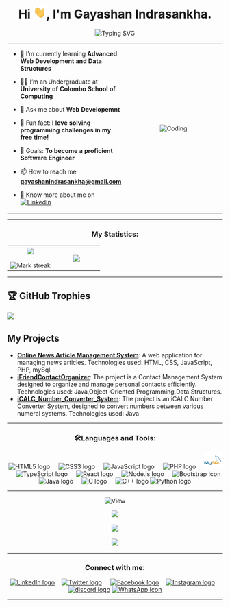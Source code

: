 <h1 align="center">Hi <img src="https://raw.githubusercontent.com/joaobzao/joaobzao/master/wave.gif" width="30px">, I'm Gayashan Indrasankha.</h1>
<p align="center" ><img src="https://readme-typing-svg.demolab.com?font=Fira+Code&pause=1000&color=D2A306&center=true&vCenter=true&random=false&width=600&lines=Driven+by+innovation+and+excellence;Bridging+technology+and+creativity;Passionate+about+building+scalable+solutions;Championing+collaborative+problem-solving;Committed+to+lifelong+learning+and+growth" alt="Typing SVG" />
</p>

<table align="center">
<tr border="none">
<td width="50%" align="left">
  
- 🌱 I’m currently learning **Advanced Web Development and Data Structures**

- 🧑‍🎓 I’m an Undergraduate at **University of Colombo School of Computing**

- 💬 Ask me about **Web Developemnt**
  
- 🎲 Fun fact: **I love solving programming challenges in my free time!**

- 🎯 Goals: **To become a proficient Software Engineer**

- 📫 How to reach me **gayashanindrasankha@gmail.com**

- 📄 Know more about me on  [![LinkedIn](https://img.shields.io/badge/LinkedIn-Profile-blue?logo=linkedin&style=flat)](https://www.linkedin.com/in/gayashan-indrasankha/) 

</td>
<td width="50%" align="center">

  <img align="center" alt="Coding" width="450" src="https://github.com/7oSkaaa/7oSkaaa/blob/main/Images/Right_Side.gif?raw=true">

  
  </td>
</tr>
</table>

---

<h3 align="center">My Statistics:</h3>
<p align="center">
<table align="center">
<tr border="none">
<td width="50%" align="center">
  
  <img  align="center"  src="https://github-readme-stats.vercel.app/api?username=indrasankhag&theme=algolia&show_icons=true&count_private=true" />
  <br></br>
  <img  title="🔥 Get streak stats for your profile at git.io/streak-stats" alt="Mark streak" src="https://github-readme-streak-stats.herokuapp.com/?user=indrasankhag&theme=algolia&hide_border=false" /> 
</td>
<td width="50%" align="center">

  <img  align="center"  src="https://github-readme-stats.anuraghazra1.vercel.app/api/top-langs/?username=indrasankhag&theme=algolia&hide_border=false&no-bg=true&no-frame=true&langs_count=10"/>
  
  </td>
</tr>
</table>


---


## 🏆 GitHub Trophies
![](https://github-profile-trophy.vercel.app/?username=indrasankhag&theme=algolia&no-frame=false&no-bg=false&margin-w=4)

<h2 align="left">My Projects</h2>

- **[Online News Article Management System](https://github.com/indrasankhag/Online-News-Article-Management-System)**: A web application for managing news articles. Technologies used: HTML, CSS, JavaScript, PHP, mySql.
- **[iFriendContactOrganizer](https://github.com/indrasankhag/iFriendContactOrganizer)**: The project is a Contact Management System designed to organize and manage personal contacts efficiently. Technologies used: Java,Object-Oriented Programming,Data Structures.
- **[iCALC_Number_Converter_System](https://github.com/indrasankhag/iCALC_Number_Converter_System)**: The project is an iCALC Number Converter System, designed to convert numbers between various numeral systems. Technologies used: Java


---


<h3 align="center">🛠️Languages and Tools:</h3>

<div align="center">
  <img src="https://cdn.jsdelivr.net/gh/devicons/devicon/icons/html5/html5-original.svg" height="40" alt="HTML5 logo" />
  <img width="12" />
  <img src="https://cdn.jsdelivr.net/gh/devicons/devicon/icons/css3/css3-original.svg" height="40" alt="CSS3 logo" />
  <img width="12" />
  <img src="https://cdn.jsdelivr.net/gh/devicons/devicon/icons/javascript/javascript-original.svg" height="40" alt="JavaScript logo" />
  <img width="12" />
  <img src="https://cdn.jsdelivr.net/gh/devicons/devicon/icons/php/php-original.svg" height="40" alt="PHP logo" />
  <img width="12" />
  <img src="https://raw.githubusercontent.com/devicons/devicon/master/icons/mysql/mysql-original-wordmark.svg" height="40" alt="MySQL logo" />
  <img width="12" />
  <img src="https://cdn.jsdelivr.net/gh/devicons/devicon/icons/typescript/typescript-original.svg" height="40" alt="TypeScript logo" />
  <img width="12" />
  <img src="https://cdn.jsdelivr.net/gh/devicons/devicon/icons/react/react-original.svg" height="40" alt="React logo" />
  <img width="12" />
  <img src="https://upload.wikimedia.org/wikipedia/commons/d/d9/Node.js_logo.svg" height="40" alt="Node.js logo" />
  <img width="12" />
  <img src="https://cdn.jsdelivr.net/gh/devicons/devicon/icons/bootstrap/bootstrap-original.svg" alt="Bootstrap Icon" height="40">
  <img width="12" />
  <img src="https://cdn.jsdelivr.net/gh/devicons/devicon/icons/java/java-original.svg" height="40" alt="Java logo" />
  <img width="12" />
  <img src="https://cdn.jsdelivr.net/gh/devicons/devicon/icons/c/c-original.svg" height="40" alt="C logo" />
  <img width="12" />
  <img src="https://cdn.jsdelivr.net/gh/devicons/devicon/icons/cplusplus/cplusplus-original.svg" height="40" alt="C++ logo" />
  <img src="https://cdn.jsdelivr.net/gh/devicons/devicon/icons/python/python-original.svg" height="40" alt="Python logo" />
  <img width="12" />
</div>


---
<div align="center">



</div>

<div align="center">

  ![View](https://img.shields.io/badge/Profile_View-Count-07F700)
  
  <img src="https://profile-counter.glitch.me/indrasankhag/count.svg?"  />
</div>


<p align="center">
  <img src="https://readme-typing-svg.herokuapp.com/?font=Righteous&size=25&center=true&pause=1000&color=07F700&&vCenter=true&width=500&height=70&duration=4000&lines=Thank+you+for+visiting!+💻;+Your+interest+is+greatly+appreciated!;Let’s+collaborate+on+new+ideas!">
</p>

<p align="center">
  <img src="https://github.com/7oSkaaa/7oSkaaa/blob/main/Images/OS.gif">
</p>


  
---

<h3 align="center">Connect with me:</h3>
<p align="center">
  <a href="https://www.linkedin.com/in/gayashan-indrasankha/" target="_blank"><img src="https://cdn.jsdelivr.net/gh/devicons/devicon/icons/linkedin/linkedin-original.svg" height="40" alt="LinkedIn logo" /></a><img width="12" /> 
  <a href="https://x.com/indrasankhaG" target="_blank"><img src="https://cdn.jsdelivr.net/gh/devicons/devicon/icons/twitter/twitter-original.svg" height="40" alt="Twitter logo" /></a> <img width="12" />
  <a href="https://web.facebook.com/gayashan.indrasanka.3" target="_blank"><img src="https://cdn.jsdelivr.net/gh/devicons/devicon/icons/facebook/facebook-original.svg" height="40" alt="Facebook logo" /></a><img width="12" />
  <a href="https://www.instagram.com/_.gaiya.___/" target="_blank"><img src="https://upload.wikimedia.org/wikipedia/commons/a/a5/Instagram_icon.png" height="40" alt="Instagram logo" /></a><img width="12" />
  <a href="http://discordapp.com/users/1188408673668698214"><img src="https://raw.githubusercontent.com/maurodesouza/profile-readme-generator/master/src/assets/icons/social/discord/default.svg" width="52" height="40" alt="discord logo"  /></a>
  <a href="http://wa.me/+94753800728"><img src="https://upload.wikimedia.org/wikipedia/commons/6/6b/WhatsApp.svg" alt="WhatsApp Icon" width="40" height="40"></a>
</p>
</p>

---

